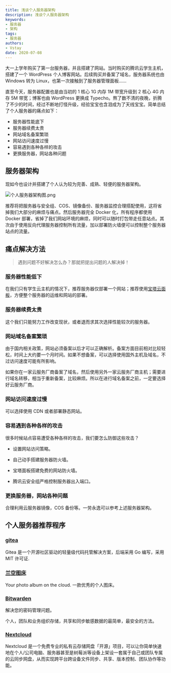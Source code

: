 ```yaml
---
title: 浅谈个人服务器架构
description: 浅谈个人服务器架构
keywords:
- 服务器
- 架构
tags: 
- 服务器
authors:
- Vstay
date: 2020-07-08
---
```



大一上学年购买了第一台服务器，并且搭建了网站。当时购买的腾讯云学生主机，搭建了一个 WordPress 个人博客网站。后续购买并备案了域名，服务器系统也由 Windows 转为 Linux，也第一次接触到了服务器管理面板……

直至今天，服务器配置也是由当初的 1 核心 1G 内存 1M 带宽升级到 2 核心 4G 内存 5M 带宽；博客也由 WordPress 更换成 Typecho。熬了数不清的夜晚，折腾了不少的时间，经过不断地打怪升级，经验宝宝也含泪成为了天线宝宝。简单总结了个人服务器的痛点如下：

- 服务器性能底下
- 服务器续费太贵
- 网站域名备案繁琐
- 网站访问速度过慢
- 容易遇到各种各样的攻击
- 更换服务器，网站各种问题

## 服务器架构

现如今也设计并搭建了个人认为较为完善、成熟、轻便的服务器架构。

![个人服务器架构图.png](https://static.7wate.com/img/2020/07/08/98b3ea92d832f.png)

推荐将把服务器与安全组、COS、镜像备份、服务器监控合理搭配使用，这将省掉我们大部分的麻烦与痛点。然后服务器完全 Docker 化，所有程序都使用 Docker 部署，省掉了我们网站环境的麻烦，同时可以随时打包带走任意站点。其次由于使用反向代理服务器控制所有流量，加以部署防火墙便可以控制整个服务器站点的流量。

## 痛点解决方法

> 遇到问题不好解决怎么办？那就把提出问题的人解决掉！

### 服务器性能低下

在我们只有学生云主机的情况下，推荐服务器仅部署一个网站；推荐使用[宝塔云面板](https://www.bt.cn/)，方便整个服务器的运维和网站的部署。

### 服务器续费太贵

这个我们只能努力工作改变现状，或者退而求其次选择性能较次的服务器。

### 网站域名备案繁琐

由于国内相关政策，网站必须备案以后才可以正确解析。备案方面目前相对比较轻松，时间上大约要一个月时间。如果不想备案，可以选择使用国外主机及域名，不过访问速度可能有所影响。

如果你在一家云服务厂商备案了域名，然后使用另外一家云服务厂商主机；需要进行域名转移，相当于重新备案，比较麻烦。所以在进行域名备案之前，一定要选择好云服务厂商。

### 网站访问速度过慢

可以选择使用 CDN 或者部署静态网站。

### 容易遇到各种各样的攻击

很多时候站点容易遭受各种各样的攻击，我们要怎么防御这些攻击？

- 设置网站访问策略。

- 自己动手搭建服务器防火墙。
- 宝塔面板搭建免费的网站防火墙。
- 腾讯云安全组严格控制服务器出入端口。

### 更换服务器，网站各种问题

合理利用云服务器镜像，COS 备份等。一劳永逸可以参考上述服务器架构。

## 个人服务器推荐程序

### [gitea](https://gitea.io/zh-cn/)

Gitea 是一个开源社区驱动的轻量级代码托管解决方案，后端采用 Go 编写，采用 MIT 许可证.

### [兰空图床](https://www.lsky.pro/)

 Your photo album on the cloud. 一款优秀的个人图床。

### [Bitwarden](https://bitwarden.com/)

解决您的密码管理问题。

个人，团队和业务组织存储，共享和同步敏感数据的最简单，最安全的方法。

### [Nextcloud](https://nextcloud.com/)

Nextcloud 是一个免费专业的私有云存储网盘「开源」项目，可以让你简单快速地在个人/公司电脑、服务器甚至是树莓派等设备上架设一套属于自己或团队专属的云同步网盘，从而实现跨平台跨设备文件同步、共享、版本控制、团队协作等功能。
